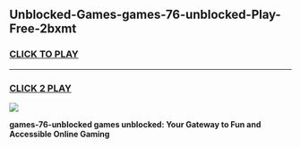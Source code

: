 
## Unblocked-Games-games-76-unblocked-Play-Free-2bxmt
<h3>
<a href="https://premium76.site?title=games-76-unblocked&ref=19M">CLICK TO PLAY</a></h3>
<hr>

<h3>
<a href="https://premium76.site?title=games-76-unblocked&ref=19M">CLICK 2 PLAY</a>
  
</h3>

<a href="https://premium76.site?title=games-76-unblocked&ref=19M"><img src="https://clearcache.store/games.png"></a>


**games-76-unblocked games unblocked: Your Gateway to Fun and Accessible Online Gaming**
